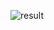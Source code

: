 ![result](https://github.com/rafaelbrustolin/AtividadesCG/assets/55286158/7b3d9860-624a-4ca2-970a-970c4a4ea13b)

